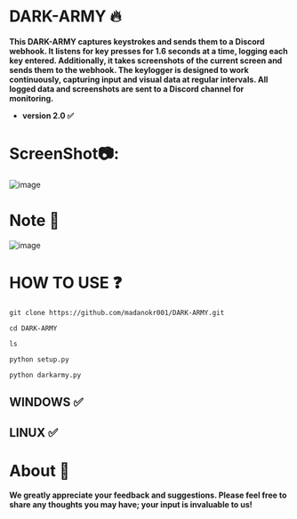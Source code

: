 # DARK-ARMY 🔥
**This DARK-ARMY captures keystrokes and sends them to a Discord webhook. It listens for key presses for 1.6 seconds at a time, logging each key entered. Additionally, it takes screenshots of the current screen and sends them to the webhook. The keylogger is designed to work continuously, capturing input and visual data at regular intervals. All logged data and screenshots are sent to a Discord channel for monitoring.**

- **version 2.0 ✅**

# ScreenShot📷:
![image](https://github.com/user-attachments/assets/0c32d771-8745-420c-9cb1-b8b37b03e86e)

# Note 📒 
![image](https://github.com/user-attachments/assets/769c4d67-6a11-4d1b-845e-6d531fbb2e77)

# HOW TO USE ❓
```
git clone https://github.com/madanokr001/DARK-ARMY.git
```
```
cd DARK-ARMY
```
```
ls
```
```
python setup.py
```
```
python darkarmy.py
```

## WINDOWS ✅
## LINUX ✅ 

# About 🤑
**We greatly appreciate your feedback and suggestions. Please feel free to share any thoughts you may have; your input is invaluable to us!**




